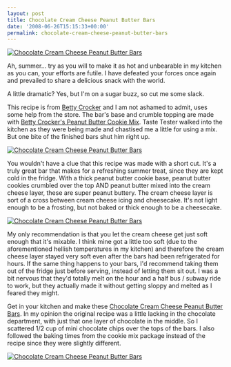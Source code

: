```yaml
---
layout: post
title: Chocolate Cream Cheese Peanut Butter Bars
date: '2008-06-26T15:15:33+00:00'
permalink: chocolate-cream-cheese-peanut-butter-bars
---
```

<a href="http://www.flickr.com/photos/kstar810/2607383085/"><img src="http://farm4.static.flickr.com/3010/2607383085_ef3b5f2bac.jpg?v=0" alt="Chocolate Cream Cheese Peanut Butter Bars" /></a>

Ah, summer... try as you will to make it as hot and unbearable in my kitchen as you can, your efforts are futile. I have defeated your forces once again and prevailed to share a delicious snack with the world.

A little dramatic? Yes, but I'm on a sugar buzz, so cut me some slack.

This recipe is from <a href="http://www.bettycrocker.com/recipes/recipe.aspx?recipeID=42456&Source=SearchResultPage">Betty Crocker</a> and I am not ashamed to admit, uses some help from the store. The bar's base and crumble topping are made with <a href="http://www.bettycrocker.com/products/cookies/Cookies-Landing-Page.htm">Betty Crocker's Peanut Butter Cookie Mix</a>. Taste Tester walked into the kitchen as they were being made and chastised me a little for using a mix. But one bite of the finished bars shut him right up.

<a href="http://www.flickr.com/photos/kstar810/2608211776/"><img src="http://farm4.static.flickr.com/3174/2608211776_66114cefc6.jpg?v=0" alt="Chocolate Cream Cheese Peanut Butter Bars" /></a>

You wouldn't have a clue that this recipe was made with a short cut. It's a truly great bar that makes for a refreshing summer treat, since they are kept cold in the fridge. With a thick peanut butter cookie base, peanut butter cookies crumbled over the top AND peanut butter mixed into the cream cheese layer, these are super peanut buttery. The cream cheese layer is sort of a cross between cream cheese icing and cheesecake. It's not light enough to be a frosting, but not baked or thick enough to be a cheesecake. 

<a href="http://www.cpbgallery.com/?p=339&preview=true"><img src="http://farm4.static.flickr.com/3100/2608212430_2e2567d7b3.jpg?v=0" alt="Chocolate Cream Cheese Peanut Butter Bars" /></a>

My only recommendation is that you let the cream cheese get just soft enough that it's mixable. I think mine got a little too soft (due to the aforementioned hellish temperatures in my kitchen) and therefore the cream cheese layer stayed very soft even after the bars had been refrigerated for hours. If the same thing happens to your bars, I'd recommend taking them out of the fridge just before serving, instead of letting them sit out. I was a bit nervous that they'd totally melt on the hour and a half bus / subway ride to work, but they actually made it without getting sloppy and melted as I feared they might.

Get in your kitchen and make these <a href="http://www.bettycrocker.com/recipes/recipe.aspx?recipeID=42456&Source=SearchResultPage">Chocolate Cream Cheese Peanut Butter Bars</a>. In my opinion the original recipe was a little lacking in the chocolate department, with just that one layer of chocolate in the middle. So I scattered 1/2 cup of mini chocolate chips over the tops of the bars. I also followed the baking times from the cookie mix package instead of the recipe since they were slightly different.

<a href="http://www.flickr.com/photos/kstar810/2607380597/in/photostream/"><img src="http://farm4.static.flickr.com/3098/2607380597_1482e2fef6.jpg?v=0" alt="Chocolate Cream Cheese Peanut Butter Bars" /></a>
